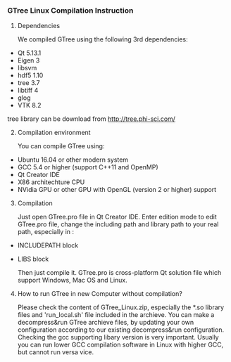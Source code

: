 ### GTree Linux Compilation Instruction

1. Dependencies

    We compiled GTree using the following 3rd dependencies:

- Qt 5.13.1
- Eigen 3
- libsvm 
- hdf5 1.10
- tree 3.7
- libtiff 4
- glog
- VTK 8.2

tree library can be download from http://tree.phi-sci.com/

2. Compilation environment

    You can compile GTree using: 
- Ubuntu 16.04 or other modern system
- GCC 5.4 or higher (support C++11 and OpenMP)
- Qt Creator IDE
- X86 architechture CPU
- NVidia GPU or other GPU with OpenGL (version 2 or higher) support

3. Compilation

    Just open GTree.pro file in Qt Creator IDE. Enter edition mode to edit GTree.pro file, change the including path and library path to your real path, especially in :

- INCLUDEPATH block
- LIBS block

     Then just compile it. GTree.pro is cross-platform Qt solution file which support Windows, Mac OS and Linux.

4. How to run GTree in new Computer without compilation?

    Please check the content of GTree_Linux.zip, especially the *.so library files and 'run_local.sh' file included in the archieve. You can make a decompress&run GTree archieve files, by updating your own configuration according to our existing decompress&run configuration. Checking the gcc supporting libary version is very important. Usually you can run lower GCC compilation software in Linux with higher GCC, but cannot run versa vice.
